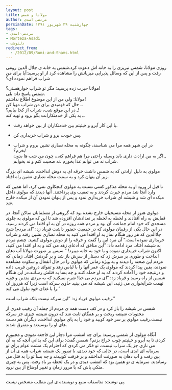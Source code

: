 ```yaml
---
layout: post
title: مولانا و شمس
author: مرتضی اسدی
persianDate: چهارشنبه ۲۹ شهریور ۱۳۹۱
tags:
- مرتضی-اسدی
- Morteza-Asadi
- دلنوشت
redirect_from:
  - /2012/09/Rumi-and-Shams.html
---
```

روزی مولانا، شمس تبریزی را به خانه اش دعوت کرد.شمس به خانه ی جلال الدین رومی رفت و پس از این که وسائل پذیرایی میزبانش را مشاهده کرد از او پرسید:آیا برای من شراب فراهم نموده ای؟  



مولانا حیرت زده پرسید: مگر تو شراب خوارهستی؟!  
شمس پاسخ داد: بلی.  
مولانا: ولی من از این موضوع اطلاع نداشتم!  
ـ حال که فهمیدی برای من شراب مهیا کن.  
ـ در این موقع شب، شراب از کجا بیابم؟!  
ـ به یکی از خدمتکارانت بگو برود و تهیه کند.  
- با این کار آبرو و حیثیتم بین خدمتکاران از بین خواهد رفت.  
- پس خودت برو و شراب خریداری کن.  
  
- در این شهر همه مرا می شناسند، چگونه به محله نصاری نشین بروم و شراب بخرم؟!  
ـ اگر به من ارادت داری باید وسیله راحتی مرا هم فراهم کنی، چون من شب ها بدون شراب نه می توانم غذا بخورم ،نه صحبت کنم و نه بخوابم.  
  
مولوی به دلیل ارادتی که به شمس داشت خرقه ای به دوش انداخت، شیشه ای بزرگ زیر آن پنهان کرد و به سمت محله نصاری نشین راه افتاد.  
  
تا قبل از ورود او به محله مذکور کسی نسبت به مولوی کنجکاوی نمی کرد، اما همین که وارد آنجا شد مردم حیرت کردند و به تعقیب وی پرداختند. آنها دیدند که مولوی داخل میکده ای شد و شیشه ای شراب خریداری نمود و پس از پنهان نمودن آن از میکده خارج شد.  
  
مولوی هنوز از محله مسیحیان خارج نشده بود که گروهی از مسلمانان ساکن آنجا، در قفایش به راه افتادند و لحظه به لحظه بر تعدادشان افزوده شد تا این که مولوی به جلوی مسجدی که خود امام جماعت آن بود و مردم همه روزه در آن به او اقتدا می کردند رسید. در این حال یکی از رقیبان مولوی که در جمعیت حضور داشت فریاد زد: ”ای مردم! شیخ جلاالدین که هر روز هنگام نماز به او اقتدا می کنید به محله نصاری نشین رفته و شراب خریداری نموده است.” آن مرد این را گفت و خرقه را از دوش مولوی کشید. چشم مردم به شیشه افتاد. مرد ادامه داد: ”این منافق که ادعای زهد می کند و به او اقتدا می کنید، اکنون شراب خریداری نموده و با خود به خانه میبرد! ” سپس بر صورت مولانا آب دهان انداخت و طوری بر سرش زد که دستار از سرش باز شد و بر گردنش افتاد. زمانی که مردم این صحنه را دیدند و به ویژه زمانی که مولوی را در حال انفعال و سکوت مشاهده نمودند، یقین پیدا کردند که مولوی یک عمر آنها را با لباس زهد و تقوای دروغین فریب داده و درنتیجه خود را آماده کردند که به او حمله کنند و چه بسا به قتلش رسانند.در این هنگام شمس از راه رسید و فریاد زد: ”ای مردم بی حیا! شرم نمیکنید که به مردی متدین و فقیه تهمت شرابخواری می زنید، این شیشه که می بینید حاوی سرکه است زیرا که هرروز آن را با غذای خود تناول می کند.”  
  
رقیب مولوی فریاد زد: ”این سرکه نیست بلکه شراب است.”  
  
شمس در شیشه را باز کرد و در کف دست همه ی مردم از جمله آن رقیب قدری از محتویات شیشه ریخت و بر همگان ثابت شد که درون شیشه چیزی جز سرکه نیست.رقیب مولوی بر سر خود کوبید و خود را به پای مولوی انداخت، دیگران هم دست های او را بوسیدند و متفرق شدند.  
  
آنگاه مولوی از شمس پرسید: برای چه امشب مرا دچار این فاجعه نمودی و مجبورم کردی تا به آبرو و حیثیتم چوب حراج بزنم؟ شمس گفت: برای این که بدانی آنچه که به آن می نازی جز یک سراب نیست، تو فکر می کردی که احترام یک مشت عوام برای تو سرمایه ای ابدی است، در حالی که خود دیدی، با تصور یک شیشه شراب همه ی آن از بین رفت و آب دهان به صورتت انداختند و بر فرقت کوبیدند و چه بسا تو را به قتل می رساندند. سرمایه ی تو همین بود که امشب دیدی و در یک لحظه بر باد رفت. پس به چیزی متکی باش که با مرور زمان و تغییر اوضاع از بین نرود.  
  

* * *

پی نوشت: متاسفانه منبع و نویسنده ی این مطلب مشخص نیست.
